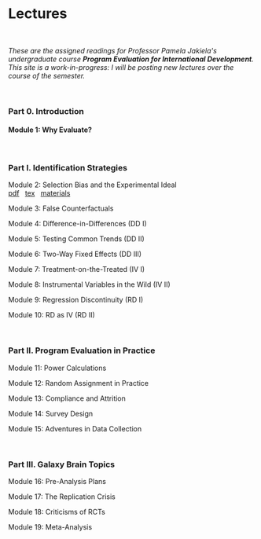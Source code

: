 # Lectures  

<br>

_These are the assigned readings for Professor Pamela Jakiela's undergraduate course **Program Evaluation for International Development**.  This site is a work-in-progress:  I will be posting new lectures over the course of the semester._  

<br>

### Part 0. Introduction  

#### Module 1:  Why Evaluate?  

<br>

### Part I. Identification Strategies  

Module 2:  Selection Bias and the Experimental Ideal  
[pdf](https://pjakiela.github.io/ECON379/lectures/L2-selection-bias/ECON379-L2-Selection-Bias-PUBLIC.pdf) &nbsp; 
[tex](https://pjakiela.github.io/ECON379/lectures/L2-selection-bias/ECON379-L2-Selection-Bias-PUBLIC.tex) &nbsp; 
[materials](https://github.com/pjakiela/ECON379/tree/gh-pages/lectures/L2-selection-bias/)  

Module 3:  False Counterfactuals  

Module 4: Difference-in-Differences (DD I)  

Module 5: Testing Common Trends (DD II)  

Module 6: Two-Way Fixed Effects (DD III)  

Module 7: Treatment-on-the-Treated (IV I)  

Module 8: Instrumental Variables in the Wild (IV II)  

Module 9: Regression Discontinuity (RD I)  

Module 10: RD as IV (RD II)  

<br> 

### Part II. Program Evaluation in Practice  

Module 11: Power Calculations  

Module 12: Random Assignment in Practice  

Module 13: Compliance and Attrition  

Module 14: Survey Design

Module 15: Adventures in Data Collection  

<br>

### Part III.  Galaxy Brain Topics  

Module 16: Pre-Analysis Plans  

Module 17: The Replication Crisis  

Module 18: Criticisms of RCTs

Module 19: Meta-Analysis  



